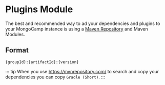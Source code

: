 # Plugins Module
The best and recommended way to ad your dependencies and plugins to your MongoCamp instance is using a [Maven Repository](plugins-mvn.md) and Maven Modules.      

## Format
`{groupId}:{artifactId}:{version}`

::: tip
When you use https://mvnrepository.com/ to search and copy your dependencies you can copy `Gradle (Short)`. 
:::